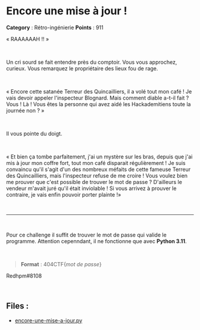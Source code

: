 # Encore une mise à jour !

**Category** : Rétro-ingénierie
**Points** : 911

« RAAAAAAH !! »

<p class="space">&nbsp;</p>

Un cri sourd se fait entendre près du comptoir.
Vous vous approchez, curieux. Vous remarquez le propriétaire des lieux fou de rage.

<p class="space">&nbsp;</p>

« Encore cette satanée Terreur des Quincailliers, il a volé tout mon café ! Je vais devoir appeler l'inspecteur Blognard.
Mais comment diable a-t-il fait ? <br>
Vous ! Là ! Vous êtes la personne qui avez aidé les Hackademitiens toute la journée non ? » 

<p class="space">&nbsp;</p>

Il vous pointe du doigt.

<p class="space">&nbsp;</p>

« Et bien ça tombe parfaitement, j'ai un mystère sur les bras, depuis que j'ai mis à jour mon coffre fort, tout mon café disparait régulièrement ! Je suis convaincu qu'il s'agit d'un des nombreux méfaits de cette fameuse Terreur des Quincailliers, mais l'inspecteur refuse de me croire !
Vous voulez bien me prouver que c'est possible de trouver le mot de passe ? D'ailleurs le vendeur m'avait juré qu'il était inviolable ! Si vous arrivez à prouver le contraire, je vais enfin pouvoir porter plainte !»

<p class="space">&nbsp;</p>

***

<p class="space">&nbsp;</p>

Pour ce challenge il suffit de trouver le mot de passe qui valide le programme. Attention cepenndant, il ne fonctionne que avec **Python 3.11**.

<p class="space">&nbsp;</p>

> **Format** : 404CTF{*mot de passe*}

<div class="author">Redhpm#8108</div>

<p class="space">&nbsp;</p>

## Files : 
 - [encore-une-mise-a-jour.py](./encore-une-mise-a-jour.py)


